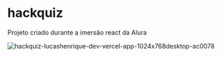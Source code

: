 # hackquiz
 Projeto criado durante a imersão react da Alura

![hackquiz-lucashenrique-dev-vercel-app-1024x768desktop-ac0078](https://user-images.githubusercontent.com/62728919/120053913-4af5f500-c003-11eb-8151-6b9fa34e8376.jpg)
